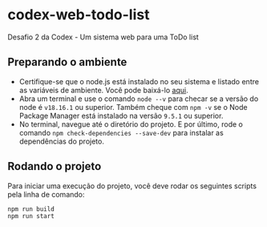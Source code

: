 # codex-web-todo-list
Desafio 2 da Codex - Um sistema web para uma ToDo list

## Preparando o ambiente
 - Certifique-se que o node.js está instalado no seu sistema e listado entre as variáveis de ambiente. Você pode baixá-lo [aqui](https://nodejs.org/en/download).
 - Abra um terminal e use o comando `node --v` para checar se a versão do node é `v18.16.1` ou superior. Também cheque com `npm -v` se o Node Package Manager está instalado na versão `9.5.1` ou superior.
 - No terminal, navegue até o diretório do projeto. E por último, rode o comando `npm check-dependencies --save-dev` para instalar as dependências do projeto.

## Rodando o projeto
Para iniciar uma execução do projeto, você deve rodar os seguintes scripts pela linha de comando:
```
npm run build
npm run start
```